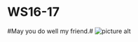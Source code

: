 # WS16-17
#May you do well my friend.#
![picture alt](https://i.kinja-img.com/gawker-media/image/upload/190copifljal2jpg.jpg)
